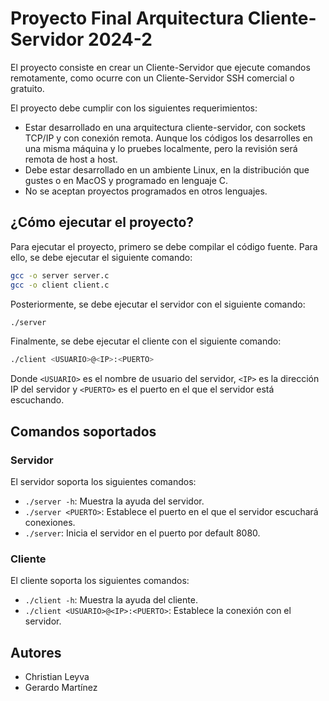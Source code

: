 # Proyecto Final Arquitectura Cliente-Servidor 2024-2

El proyecto consiste en crear un Cliente-Servidor que ejecute comandos remotamente, como ocurre 
con  un  Cliente-Servidor  SSH  comercial  o  gratuito.

El  proyecto  debe  cumplir  con  los  siguientes 
requerimientos: 

- Estar desarrollado en una arquitectura cliente-servidor, con sockets TCP/IP y con conexión 
remota. Aunque los códigos los desarrolles en una misma máquina y lo pruebes localmente, 
pero la revisión será remota de host a host. 
- Debe estar desarrollado en un ambiente Linux, en la distribución que gustes o en MacOS y 
programado en lenguaje C.
- No se aceptan proyectos programados en otros lenguajes.


## ¿Cómo ejecutar el proyecto?

Para ejecutar el proyecto, primero se debe compilar el código fuente. Para ello, se debe ejecutar el siguiente comando:

```bash
gcc -o server server.c
gcc -o client client.c
```

Posteriormente, se debe ejecutar el servidor con el siguiente comando:

```bash
./server
```

Finalmente, se debe ejecutar el cliente con el siguiente comando:

```bash
./client <USUARIO>@<IP>:<PUERTO>
```

Donde `<USUARIO>` es el nombre de usuario del servidor, `<IP>` es la dirección IP del servidor y `<PUERTO>` es el puerto en el que el servidor está escuchando.

## Comandos soportados

### Servidor
El servidor soporta los siguientes comandos:
- `./server -h`: Muestra la ayuda del servidor.
- `./server <PUERTO>`: Establece el puerto en el que el servidor escuchará conexiones.
- `./server`: Inicia el servidor en el puerto por default 8080.

### Cliente
El cliente soporta los siguientes comandos:
- `./client -h`: Muestra la ayuda del cliente.
- `./client <USUARIO>@<IP>:<PUERTO>`: Establece la conexión con el servidor.

## Autores

- Christian Leyva
- Gerardo Martínez